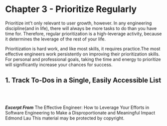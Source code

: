 # Chapter 3 - Prioritize Regularly

Prioritize int't only relevant to user growth, however. In any engineering discipline(and in life), there will always be more tasks to do than you have time for. Therefore, regular prioritization is a high-leverage activity, because it determines the leverage of the rest of your life.

Prioritization is hard work, and like most skills, it requires practice.The most effective engineers work persistently on improving their prioritization skills.
For personal and professional goals, taking the time and energy to prioritize will significantly increase your chances for success.



## 1. Track To-Dos in a Single, Easily Accessible List




<br />
<br />

***Excerpt From***
The Effective Engineer: How to Leverage Your Efforts in Software Engineering to Make a Disproportionate and Meaningful Impact
Edmond Lau
This material may be protected by copyright.